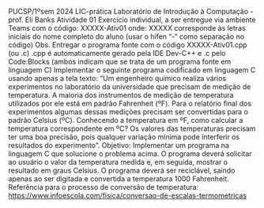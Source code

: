 PUCSP/1ºsem 2024 LIC-prática
Laboratório de Introdução à Computação - prof. Eli Banks
Atividade 01
Exercício individual, a ser entregue via ambiente Teams com o código:
XXXXX-Ativ01 
onde: XXXXX corresponde às letras iniciais do nome completo do aluno
 (usar o hífen “-“ como separação no código)
Obs. Entregar o programa fonte com o código XXXXX-Ativ01.cpp (ou .c)
.cpp é automaticamente gerado pela IDE Dev-C++ e .c pelo Code:Blocks
(ambos indicam que se trata de um programa fonte em linguagem C)
Implementar o seguinte programa codificado em linguagem C usando apenas a tela 
texto: 
“Um engenheiro químico realiza vários experimentos no laboratório da universidade que 
precisam de medição de temperatura. A maioria dos instrumentos de medição de temperatura 
utilizados por ele está em padrão Fahrenheit (ºF). Para o relatório final dos experimentos 
algumas dessas medições precisam ser convertidas para o padrão Celsius (ºC).
Conhecendo a temperatura em ºF, como calcular a temperatura correspondente em ºC? Os 
valores das temperaturas precisam ter uma boa precisão, pois qualquer variação mínima pode 
interferir os resultados do experimento”. 
Objetivo: Implementar um programa na linguagem C que solucione o problema acima. O 
programa deverá solicitar ao usuário o valor da temperatura medida e, em seguida, mostrar o 
resultado em graus Celsius.
O programa deverá ser reciclável, saindo apenas ao ser digitada e convertida a temperatura 
1000 Fahrenheit.
Referência para o processo de conversão de temperatura: 
https://www.infoescola.com/fisica/conversao-de-escalas-termometricas
